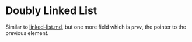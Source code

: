 # Doubly Linked List

Similar to [linked-list.md](linked-list.md "mention"), but one more field which is `prev`, the pointer to the previous element.
